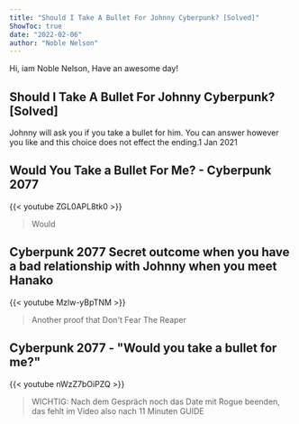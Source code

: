 ```yaml
---
title: "Should I Take A Bullet For Johnny Cyberpunk? [Solved]"
ShowToc: true 
date: "2022-02-06"
author: "Noble Nelson" 
---
```


Hi, iam Noble Nelson, Have an awesome day!
## Should I Take A Bullet For Johnny Cyberpunk? [Solved]
Johnny will ask you if you take a bullet for him. You can answer however you like and this choice does not effect the ending.1 Jan 2021

## Would You Take a Bullet For Me? - Cyberpunk 2077
{{< youtube ZGL0APL8tk0 >}}
>Would

## Cyberpunk 2077 Secret outcome when you have a bad relationship with Johnny when you meet Hanako
{{< youtube Mzlw-yBpTNM >}}
>Another proof that Don't Fear The Reaper 

## Cyberpunk 2077 - "Would you take a bullet for me?"
{{< youtube nWzZ7bOiPZQ >}}
>WICHTIG: Nach dem Gespräch noch das Date mit Rogue beenden, das fehlt im Video also nach 11 Minuten GUIDE 

